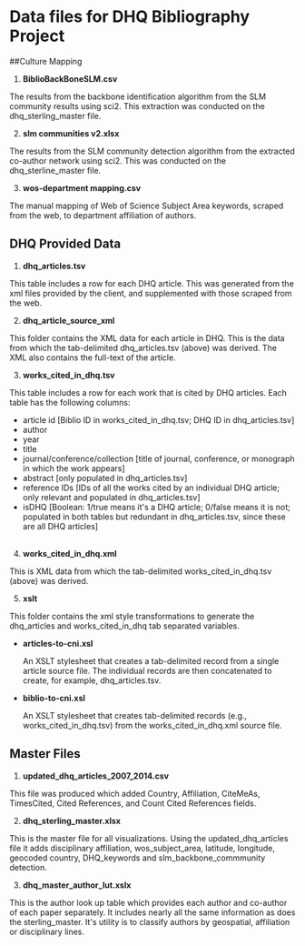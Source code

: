 Data files for DHQ Bibliography Project
=======================================

##Culture Mapping

1. **BiblioBackBoneSLM.csv**

  The results from the backbone identification algorithm from the SLM community results using sci2. This extraction was conducted on the dhq_sterling_master file.

2. **slm communities v2.xlsx**

  The results from the SLM community detection algorithm from the extracted co-author network using sci2.  This was conducted on the dhq_sterline_master file.

3. **wos-department mapping.csv**

  The manual mapping of Web of Science Subject Area keywords, scraped from the web, to department affiliation of authors.


## DHQ Provided Data

1. **dhq_articles.tsv**

  This table includes a row for each DHQ article.  This was generated from the xml files provided by the client, and supplemented with those scraped from the web.

2. **dhq_article_source_xml**

  This folder contains the XML data for each article in DHQ. This is the data from which the tab-delimited dhq_articles.tsv (above) was derived. The XML also contains the full-text of the article.

3. **works_cited_in_dhq.tsv**

  This table includes a row for each work that is cited by DHQ articles. Each table has the following columns:

  * article id [Biblio ID in works_cited_in_dhq.tsv; DHQ ID in dhq_articles.tsv]
  * author
  * year
  * title
  * journal/conference/collection [title of journal, conference, or monograph in which the work appears]
  * abstract [only populated in dhq_articles.tsv]
  * reference IDs [IDs of all the works cited by an individual DHQ article; only relevant and populated in dhq_articles.tsv]
  * isDHQ [Boolean: 1/true means it's a DHQ article; 0/false means it is not; populated in both tables but redundant in dhq_articles.tsv, since these are all DHQ articles]
<br><br>
4. **works_cited_in_dhq.xml**

  This is XML data from which the tab-delimited works_cited_in_dhq.tsv (above) was derived.

5. **xslt**

  This folder contains the xml style transformations to generate the dhq_articles and works_cited_in_dhq tab separated variables.

  * **articles-to-cni.xsl**

    An XSLT stylesheet that creates a tab-delimited record from a single article source file. The individual records are then concatenated to create, for example, dhq_articles.tsv.

  * **biblio-to-cni.xsl**

    An XSLT stylesheet that creates tab-delimited records (e.g., works_cited_in_dhq.tsv)  from the works_cited_in_dhq.xml source file.

## Master Files

1. **updated_dhq_articles_2007_2014.csv**

  This file was produced which added Country, Affiliation, CiteMeAs, TimesCited, Cited References, and Count Cited References fields.

2. **dhq_sterling_master.xlsx**

  This is the master file for all visualizations.  Using the updated_dhq_articles file it adds disciplinary affiliation, wos_subject_area, latitude, longitude, geocoded country, DHQ_keywords and slm_backbone_commmunity detection.

3. **dhq_master_author_lut.xslx**

  This is the author look up table which provides each author and co-author of each paper separately. It includes nearly all the same information as does the sterling_master.  It's utility is to classify authors by geospatial, affiliation or disciplinary lines.
